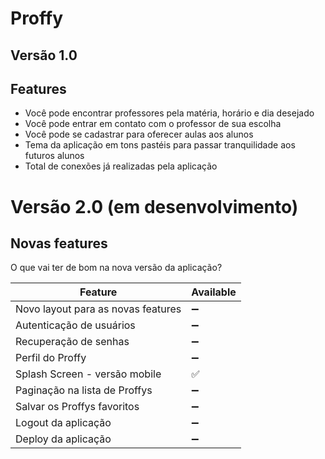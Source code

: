# Proffy

## Versão 1.0

## Features

- Você pode encontrar professores pela matéria, horário e dia desejado
- Você pode entrar em contato com o professor de sua escolha
- Você pode se cadastrar para oferecer aulas aos alunos
- Tema da aplicação em tons pastéis para passar tranquilidade aos futuros alunos
- Total de conexões já realizadas pela aplicação

# Versão 2.0 (em desenvolvimento)

## Novas features

O que vai ter de bom na nova versão da aplicação?

| Feature | Available          |
| ------- | ------------------ |
| Novo layout para as novas features   | :heavy_minus_sign: |
| Autenticação de usuários             | :heavy_minus_sign: |
| Recuperação de senhas                | :heavy_minus_sign: |
| Perfil do Proffy                     | :heavy_minus_sign: |
| Splash Screen - versão mobile        | :white_check_mark: |
| Paginação na lista de Proffys        | :heavy_minus_sign: |
| Salvar os Proffys favoritos          | :heavy_minus_sign: |
| Logout da aplicação                  | :heavy_minus_sign: |
| Deploy da aplicação                  | :heavy_minus_sign: |
